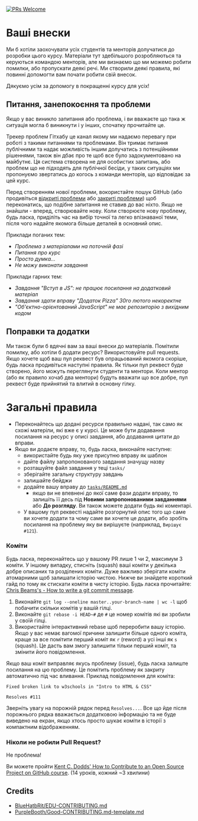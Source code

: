 [![PRs Welcome](https://img.shields.io/badge/PRs-welcome-brightgreen.svg)](http://makeapullrequest.com)

# Ваші внески

Ми б хотіли заохочувати усіх студентів та менторів долучатися до розробки цього
курсу. Матеріали тут здебільшого розробляються та керуються командою менторів,
але ми визнаємо що ми можемо робити помилки, або пропускати деякі речі. Ми
створили деякі правила, які повинні допомогти вам почати робити свій внесок.

Дякуємо усім за допомогу в покращенні курсу для усіх!


## Питання, занепокоєння та проблеми

Якщо у вас виникло запитання або проблема, і ви вважаєте що така ж ситуація
могла б виникнути і у інших, спочатку прочитайте це.

Трекер проблем Гітхабу це канал якому ми надаємо перевагу при роботі з такими
питаннями та проблемами. Він тримає питання публічними та надає можливість іншим
долучатись з потенційними рішеннями, також він дбає про те щоб все було
задокументовано на майбутнє. Ця система створена не для особистих запитань, або
проблем що не підходять для публічної бесіди, у таких ситуаціях ми пропонуємо
звертатись до когось з команди менторів, що відповідає за цей курс.

Перед створенням нової проблеми, вокористайте пошук GitHub (або продивіться
[відкриті проблеми](https://issues) або
[закриті проблеми](https://issues?q=is%3Aissue+is%3Aclosed)) щоб переконатись,
що подібне запитання не ставив до вас ніхто. Якщо не знайшли - вперед,
створювайте нову. Коли створюєте нову проблему, будь ласка, приділіть час на
вибір точної та легко впізнаваної теми, після чого надайте якомога більше
деталей в основний опис.

Приклади поганих тем:
- _Проблема з матеріалами на поточній фазі_
- _Питання про курс_
- _Просто думка..._
- _Не можу виконати завдання_


Приклади гарних тем:
- _Завдання "Вступ в JS": не працює посилання на додатковий матеріал_
- _Завдання здати вправу "Додаток Pizza" 30го лютого некоректне_
- _"Об'єктно-орієнтований JavaScript" не має репозиторію з вихідним кодом_

## Поправки та додатки

Ми також були б вдячні вам за ваші внески до матеріалів. Помітили помилку, або
хотіли б додати ресурс? Використовуйте pull requests. Якщо хочете щоб ваш пул
реквест був опрацьований якомога скоріше, будь ласка продивіться наступні
правила. Як тільки пул реквест буде створено, його можуть переглянути студенти
та ментори. Коли ментор (або як правило хочаб два ментори) будуть вважати що
все добре, пул реквест буде прийнятий та влитий в основну гілку.

# Загальні правила

- Переконайтесь що додані ресурси правильно надані, так само як схожі матеріли,
які вже є у курсі. Це може бути додавання посилання на ресурс у описі завдання,
або додавання цитати до вправи.
- Якщо ви додаєте вправу, то, будь ласка, виконайте наступне:
  - використайте будь яку уже присутню вправу як шаблон
  - дайте файлу запропонованого завдання значущу назву
  - розташуйте файл завдання у теці `tasks/`
  - зберігайте загальну структуру завдань
  - залишайте бейджи
  - додайте вашу вправу до [`tasks/README.md`](tasks/README.md)
	- якщо ви не впевнені до якої саме фази додати вправу, то залишіть її десь
під **Новими запропонованими завданнями** або **До розгляду**. Ви також
можете додати будь які коментарі.
  - У вашому пул реквесті надайте розгорнутий опис того що саме ви хочете додати
  та чому саме ви хочете це додати, або зробіть посилання на проблему яку ви
  вирішуєте (наприклад, `Вирішує #121`).


### Коміти

Будь ласка, переконайтесь що у вашому PR лише 1 чи 2, максимум 3 коміти. У
іншому випадку, стисніть (squash) ваші коміти у декілька добре описаних та
розділених коміти. Дуже важливо зберігати коміти атомарними щоб залишати
історію чистою. Нижче ви знайдете короткий гайд по тому як стискати коміти в
чисту історію. Будь ласка прочитайте: [Chris Beams's - How to write a git commit message](http://chris.beams.io/posts/git-commit/).

1. Виконайте `git log --oneline master..your-branch-name | wc -l`
	щоб побачити скільки комітів у вашій гілці.
1. Виконайте `git rebase -i HEAD~#` де `#` це номер комітів які ви зробили у
	своїй гілці.
1. Використайте інтерактивний rebase щоб переробити вашу історію.
	Якщо у вас немає вагомої причини залишити більше одного коміта, краще за все
	помітити перший коміт як `r` (reword) а усі інші як `s` (squash). Це дасть
	вам змогу залишити тільки перший коміт, та змінити його повідомлення.

Якщо ваш коміт виправляє якусь проблему (issue), будь ласка залиште посилання на
цю проблему. Це помітить проблему як закриту автоматично під час вливання.
Приклад повідомлення для коміта:

```
Fixed broken link to w3schools in "Intro to HTML & CSS"

Resolves #111
```

Зверніть увагу на порожній рядок перед `Resolves...`. Все що йде після
порожнього рядка вважається додатковою інформацію та не буде виведено на екран,
якщо хтось просто шукає коміти в історії з компактним відображенням.

### Ніколи не робили Pull Request?

Не проблема!

Ви можете пройти [Kent C. Dodds' How to Contribute to an Open Source Project on GitHub course](https://egghead.io/courses/how-to-contribute-to-an-open-source-project-on-github).
(14 уроків, кожний ~3 хвилини)

## Credits

- [BlueHatbRit/EDU-CONTRIBUTING.md](https://gist.github.com/BlueHatbRit/3bd366313f7ca2c7d2537d927ec970e8)
- [PurpleBooth/Good-CONTRIBUTING.md-template.md](https://gist.github.com/PurpleBooth/b24679402957c63ec426)
